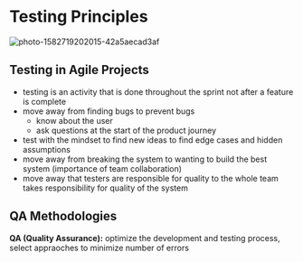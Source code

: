 # Testing Principles
![photo-1582719202015-42a5aecad3af](https://user-images.githubusercontent.com/59414750/109866723-de957080-7c22-11eb-803c-00b4e5b2ea13.jpeg)

## Testing in Agile Projects
- testing is an activity that is done throughout the sprint not after a feature is complete
- move away from finding bugs to prevent bugs
    * know about the user
    * ask questions at the start of the product journey
- test with the mindset to find new ideas to find edge cases and hidden assumptions
- move away from breaking the system to wanting to build the best system (importance of team collaboration)
- move away that testers are responsible for quality to the whole team takes responsibility for quality of the system

## QA Methodologies
**QA (Quality Assurance):** optimize the development and testing process, select appraoches to minimize number of errors
